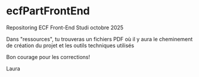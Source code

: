 # ecfPartFrontEnd
Repositoring ECF Front-End Studi octobre 2025

Dans "ressources", tu trouveras un fichiers PDF où il y aura le cheminement de création du projet et les outils techniques utilisés

Bon courage pour les corrections!

Laura 
